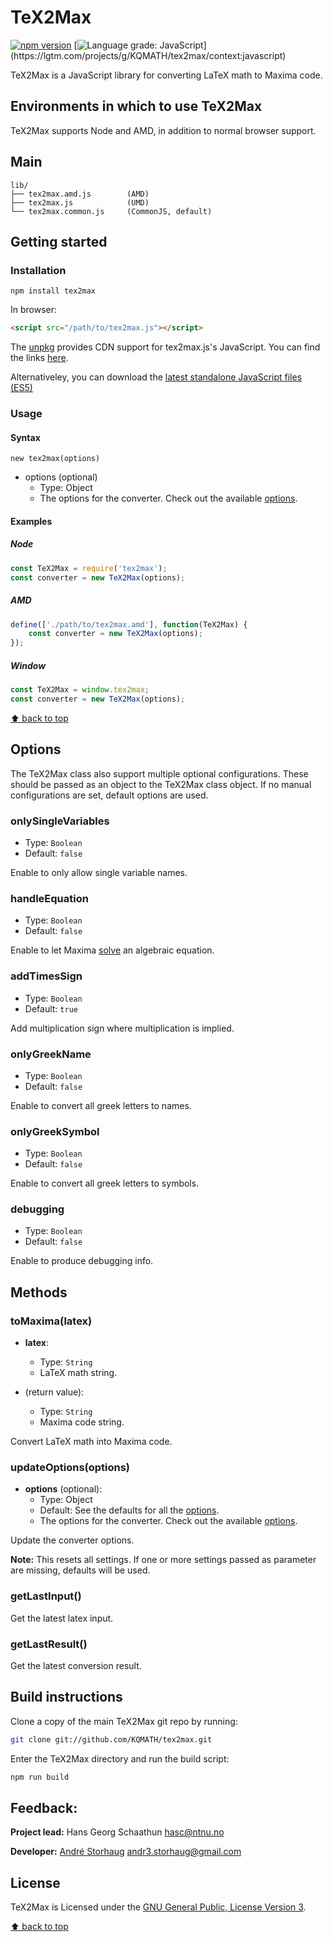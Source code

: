 # TeX2Max
[![npm version](http://img.shields.io/npm/v/tex2max.svg?style=flat)](https://npmjs.org/package/tex2max "View this project on npm")
[![Language grade: JavaScript](https://img.shields.io/lgtm/grade/javascript/g/KQMATH/tex2max.svg?)](https://lgtm.com/projects/g/KQMATH/tex2max/context:javascript)

TeX2Max is a JavaScript library for converting LaTeX math to Maxima code.

## Environments in which to use TeX2Max
TeX2Max supports Node and AMD, in addition to normal browser support.

## Main
```text
lib/
├── tex2max.amd.js        (AMD)
├── tex2max.js            (UMD)
└── tex2max.common.js     (CommonJS, default)
```

## Getting started

### Installation

```shell
npm install tex2max
```

In browser:

```html
<script src="/path/to/tex2max.js"></script>
```

The [unpkg](https://unpkg.com) provides CDN support for tex2max.js's JavaScript. You can find the links [here](https://unpkg.com/tex2max).

Alternativeley, you can download the [latest standalone JavaScript files (ES5)](https://github.com/KQMATH/tex2max/releases/latest)

### Usage
#### Syntax
```
new tex2max(options)
```
* options (optional)
  * Type: Object
  * The options for the converter. Check out the available [options](#options).

#### Examples
##### Node
```js
const TeX2Max = require('tex2max');
const converter = new TeX2Max(options);
```

##### AMD
```js
define(['./path/to/tex2max.amd'], function(TeX2Max) {
    const converter = new TeX2Max(options);
});
```

##### Window
```js
const TeX2Max = window.tex2max;
const converter = new TeX2Max(options);
```
[⬆ back to top](#tex2max)

## Options
The TeX2Max class also support multiple optional configurations. These should be passed as an object to the TeX2Max class object. If no manual configurations are set, default options are used.

### onlySingleVariables
- Type: `Boolean`
- Default: `false`

Enable to only allow single variable names.

### handleEquation
- Type: `Boolean`
- Default: `false`

Enable to let Maxima [solve](http://maxima.sourceforge.net/docs/manual/maxima_20.html#solve) an algebraic equation.

### addTimesSign
- Type: `Boolean`
- Default: `true`

Add multiplication sign where multiplication is implied.

### onlyGreekName
- Type: `Boolean`
- Default: `false`

Enable to convert all greek letters to names.

### onlyGreekSymbol
- Type: `Boolean`
- Default: `false`

Enable to convert all greek letters to symbols.

### debugging
- Type: `Boolean`
- Default: `false`

Enable to produce debugging info.

## Methods

### toMaxima(latex)
- **latex**:
  - Type: `String`
  - LaTeX math string.

- (return value):
  - Type: `String`
  - Maxima code string.

Convert LaTeX math into Maxima code.

### updateOptions(options)
- **options** (optional):
  - Type: Object
  - Default: See the defaults for all the [options](#options).
  - The options for the converter. Check out the available [options](#options).

Update the converter options.

**Note:** This resets all settings. If one or more settings passed as parameter are missing, defaults will be used.

### getLastInput()

Get the latest latex input.

### getLastResult()

Get the latest conversion result.

## Build instructions

Clone a copy of the main TeX2Max git repo by running:

```bash
git clone git://github.com/KQMATH/tex2max.git
```

Enter the TeX2Max directory and run the build script:
```bash
npm run build
```

## Feedback:
**Project lead:** Hans Georg Schaathun <hasc@ntnu.no>

**Developer:** [André Storhaug](https://github.com/andstor) <andr3.storhaug@gmail.com>

## License
TeX2Max is Licensed under the [GNU General Public, License Version 3](https://github.com/KQMATH/tex2max/blob/master/LICENSE).

[⬆ back to top](#tex2max)
